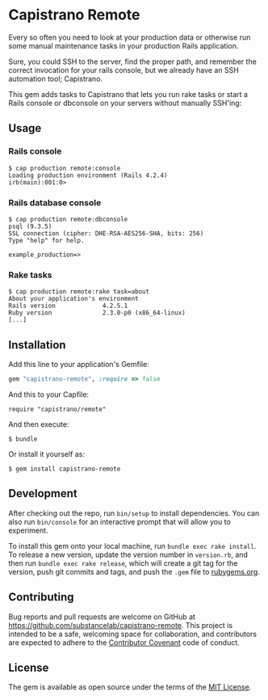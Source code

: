 # Capistrano Remote

Every so often you need to look at your production data or otherwise run some manual maintenance tasks in your production Rails application.

Sure, you could SSH to the server, find the proper path, and remember the correct invocation for your rails console, but we already have an SSH automation tool; Capistrano.

This gem adds tasks to Capistrano that lets you run rake tasks or start a Rails console or dbconsole on your servers without manually SSH'ing:

## Usage

### Rails console

    $ cap production remote:console
    Loading production environment (Rails 4.2.4)
    irb(main):001:0>

### Rails database console

    $ cap production remote:dbconsole
    psql (9.3.5)
    SSL connection (cipher: DHE-RSA-AES256-SHA, bits: 256)
    Type "help" for help.
    
    example_production=>

### Rake tasks

    $ cap production remote:rake task=about
    About your application's environment
    Rails version             4.2.5.1
    Ruby version              2.3.0-p0 (x86_64-linux)
    [...]


## Installation

Add this line to your application's Gemfile:

```ruby
gem "capistrano-remote", :require => false
```

And this to your Capfile:

    require "capistrano/remote"

And then execute:

    $ bundle

Or install it yourself as:

    $ gem install capistrano-remote


## Development

After checking out the repo, run `bin/setup` to install dependencies. You can also run `bin/console` for an interactive prompt that will allow you to experiment.

To install this gem onto your local machine, run `bundle exec rake install`. To release a new version, update the version number in `version.rb`, and then run `bundle exec rake release`, which will create a git tag for the version, push git commits and tags, and push the `.gem` file to [rubygems.org](https://rubygems.org).


## Contributing

Bug reports and pull requests are welcome on GitHub at https://github.com/substancelab/capistrano-remote. This project is intended to be a safe, welcoming space for collaboration, and contributors are expected to adhere to the [Contributor Covenant](http://contributor-covenant.org) code of conduct.


## License

The gem is available as open source under the terms of the [MIT License](http://opensource.org/licenses/MIT).

